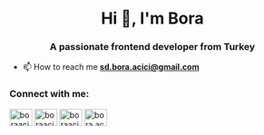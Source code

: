 <h1 align="center">Hi 👋, I'm Bora</h1>
<h3 align="center">A passionate frontend developer from Turkey</h3>

- 📫 How to reach me **sd.bora.acici@gmail.com**

<h3 align="left">Connect with me:</h3>
<p align="left">
<a href="https://codepen.io/boraacici" target="blank"><img align="center" src="https://cdn.jsdelivr.net/npm/simple-icons@3.0.1/icons/codepen.svg" alt="boraacici" height="30" width="40" /></a>
<a href="https://twitter.com/boraacici_dev" target="blank"><img align="center" src="https://cdn.jsdelivr.net/npm/simple-icons@3.0.1/icons/twitter.svg" alt="boraacici" height="30" width="40" /></a>
<a href="https://linkedin.com/in/boraacici" target="blank"><img align="center" src="https://cdn.jsdelivr.net/npm/simple-icons@3.0.1/icons/linkedin.svg" alt="boraacici" height="30" width="40" /></a>
<a href="https://instagram.com/bora.acici" target="blank"><img align="center" src="https://cdn.jsdelivr.net/npm/simple-icons@3.0.1/icons/instagram.svg" alt="bora.acici" height="30" width="40" /></a>
</p>
